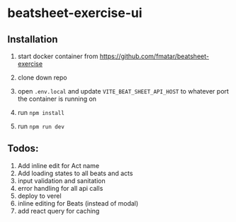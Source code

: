 # beatsheet-exercise-ui
## Installation

1) start docker container from https://github.com/fmatar/beatsheet-exercise 

2) clone down repo

3) open `.env.local` and update `VITE_BEAT_SHEET_API_HOST` to whatever port the container is running on

4) run `npm install`

5) run `npm run dev`


## Todos:
1) Add inline edit for Act name
2) Add loading states to all beats and acts
3) input validation and sanitation
4) error handling for all api calls
5) deploy to verel
6) inline editing for Beats (instead of modal)
7) add react query for caching
